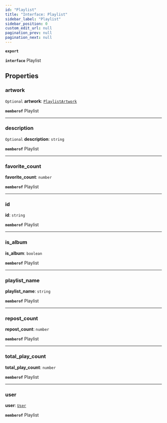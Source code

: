 ```yaml
---
id: "Playlist"
title: "Interface: Playlist"
sidebar_label: "Playlist"
sidebar_position: 0
custom_edit_url: null
pagination_prev: null
pagination_next: null
---
```


**`export`**

**`interface`** Playlist

## Properties

### artwork

 `Optional` **artwork**: [`PlaylistArtwork`](PlaylistArtwork.md)

**`memberof`** Playlist

___

### description

 `Optional` **description**: `string`

**`memberof`** Playlist

___

### favorite\_count

 **favorite\_count**: `number`

**`memberof`** Playlist

___

### id

 **id**: `string`

**`memberof`** Playlist

___

### is\_album

 **is\_album**: `boolean`

**`memberof`** Playlist

___

### playlist\_name

 **playlist\_name**: `string`

**`memberof`** Playlist

___

### repost\_count

 **repost\_count**: `number`

**`memberof`** Playlist

___

### total\_play\_count

 **total\_play\_count**: `number`

**`memberof`** Playlist

___

### user

 **user**: [`User`](User.md)

**`memberof`** Playlist
